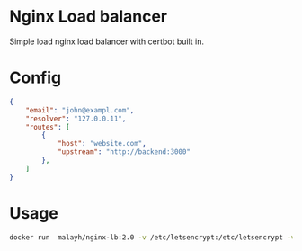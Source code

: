 # Nginx Load balancer
Simple load nginx load balancer with certbot built in.

# Config
```json
{
    "email": "john@exampl.com",
    "resolver": "127.0.0.11",
    "routes": [
        {
            "host": "website.com",
            "upstream": "http://backend:3000"
        },
    ]
}
```

# Usage
```bash
docker run  malayh/nginx-lb:2.0 -v /etc/letsencrypt:/etc/letsencrypt -v /etc/nginx/routes:/etc/nginx/routes -p 80:80 -p 443:443
```